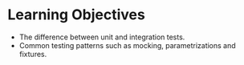 # Learning Objectives
 - The difference between unit and integration tests.
 - Common testing patterns such as mocking, parametrizations and fixtures.
